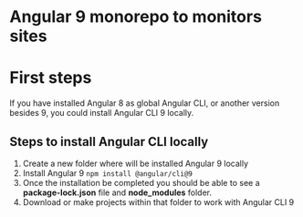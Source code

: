 # Angular 9 monorepo to monitors sites

# First steps

If you have installed Angular 8 as global Angular CLI, or another version besides 9, you could install Angular CLI 9 locally.

## Steps to install Angular CLI locally 

1. Create a new folder where will be installed Angular 9 locally
2. Install Angular 9 `` npm install @angular/cli@9 ``
3. Once the installation be completed you should be able to see a **package-lock.json** file and **node_modules** folder.
4. Download or make projects within that folder to work with Angular CLI 9